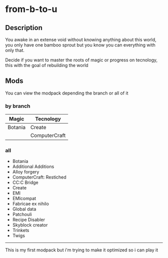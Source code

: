 # from-b-to-u

## Description

You awake in an extense void without knowing anything about this world, you only have one bamboo sprout but you know you can everything with only that.

Decide if you want to master the roots of magic or progress on tecnology, this with the goal of rebuilding the world

## Mods

You can view the modpack depending the branch or all of it

### by branch

| Magic | Tecnology |
| ----- | ----- |
| Botania | Create |
|  | ComputerCraft |

### all

- Botania
- Additional Additions
- Alloy forgery
- ComputerCraft: Restiched
- CC:C Bridge
- Create
- EMI
- EMIcompat
- Fabricae ex nihilo
- Global data
- Patchouli
- Recipe Disabler
- Skyblock creator
- Trinkets
- Twigs

---

This is my first modpack but i'm trying to make it optimized so i can play it
